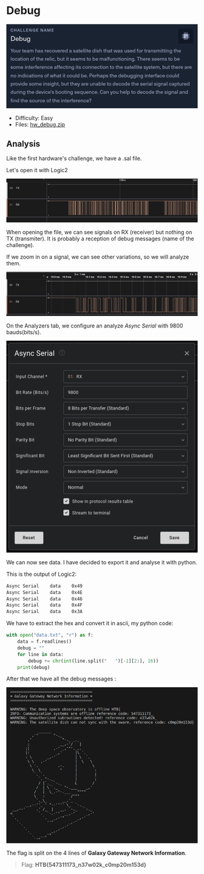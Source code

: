 # Debug

![Debug](./images/debug.png)

- Difficulty: Easy
- Files: [hw_debug.zip](./hw_debug.zip)

## Analysis

Like the first hardware's challenge, we have a .sal file.

Let's open it with Logic2

![File open with Logic2](./images/debug-logic2.png)


When opening the file, we can see signals on RX (receiver) but nothing on TX (transmiter). It is probably a reception of debug messages (name of the challenge).

If we zoom in on a signal, we can see other variations, so we will analyze them.

![Zoom In](./images/debug-zoom.png)

On the Analyzers tab, we configure an analyze *Async Serial* with 9800 bauds(bits/s).

![Async Serial](./images/debug-async-serial.png)

We can now see data. I have decided to export it and analyse it with python.

This is the output of Logic2:
```txt
Async Serial	data	0x49
Async Serial	data	0x4E
Async Serial	data	0x46
Async Serial	data	0x4F
Async Serial	data	0x3A
```

We have to extract the hex and convert it in ascii, my python code:
```py
with open("data.txt", "r") as f:
    data = f.readlines()
    debug = ""
    for line in data:
        debug += chr(int(line.split("	")[-1][2:], 16))
    print(debug)
```

After that we have all the debug messages :

![debug's messages](./images/debug-messages.png)

The flag is split on the 4 lines of **Galaxy Gateway Network Information**.

> Flag: **HTB{547311173_n37w02k_c0mp20m153d}**